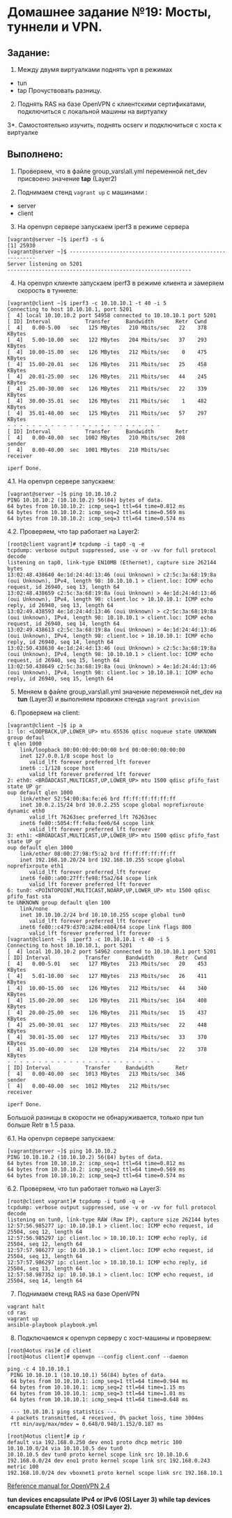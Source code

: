 # **Домашнее задание №19: Мосты, туннели и VPN.**

## **Задание:**
1. Между двумя виртуалками поднять vpn в режимах
- tun
- tap
Прочуствовать разницу.

2. Поднять RAS на базе OpenVPN с клиентскими сертификатами, подключиться с локальной машины на виртуалку

3*. Самостоятельно изучить, поднять ocserv и подключиться с хоста к виртуалке

## **Выполнено:**
1. Проверяем, что в файле group_vars\all.yml переменной net_dev присвоено значение **tap** (Layer2)

2. Поднимаем стенд ```vagrant up``` с машинами :

- server
- client

3. На openvpn сервере запускаем iperf3 в режиме сервера
```
[vagrant@server ~]$ iperf3 -s &
[1] 25930
[vagrant@server ~]$ -----------------------------------------------------------
Server listening on 5201
-----------------------------------------------------------
```
4. На openvpn клиенте запускаем iperf3 в режиме клиента и замеряем
скорость в туннеле:
```
[vagrant@client ~]$ iperf3 -c 10.10.10.1 -t 40 -i 5
Connecting to host 10.10.10.1, port 5201
[  4] local 10.10.10.2 port 54958 connected to 10.10.10.1 port 5201
[ ID] Interval           Transfer     Bandwidth       Retr  Cwnd
[  4]   0.00-5.00   sec   125 MBytes   210 Mbits/sec   22    378 KBytes
[  4]   5.00-10.00  sec   122 MBytes   204 Mbits/sec   37    293 KBytes
[  4]  10.00-15.00  sec   126 MBytes   212 Mbits/sec    0    475 KBytes
[  4]  15.00-20.01  sec   126 MBytes   211 Mbits/sec   25    458 KBytes
[  4]  20.01-25.00  sec   126 MBytes   211 Mbits/sec   44    245 KBytes
[  4]  25.00-30.00  sec   126 MBytes   211 Mbits/sec   22    339 KBytes
[  4]  30.00-35.01  sec   126 MBytes   211 Mbits/sec    1    482 KBytes
[  4]  35.01-40.00  sec   125 MBytes   211 Mbits/sec   57    297 KBytes
- - - - - - - - - - - - - - - - - - - - - - - - -
[ ID] Interval           Transfer     Bandwidth       Retr
[  4]   0.00-40.00  sec  1002 MBytes   210 Mbits/sec  208             sender
[  4]   0.00-40.00  sec  1001 MBytes   210 Mbits/sec                  receiver

iperf Done.
```

4.1. На openvpn сервере запускаем: 
```
[vagrant@server ~]$ ping 10.10.10.2
PING 10.10.10.2 (10.10.10.2) 56(84) bytes of data.
64 bytes from 10.10.10.2: icmp_seq=1 ttl=64 time=0.812 ms
64 bytes from 10.10.10.2: icmp_seq=2 ttl=64 time=0.569 ms
64 bytes from 10.10.10.2: icmp_seq=3 ttl=64 time=0.574 ms
```
4.2. Проверяем, что tap работает на Layer2:
```
[root@client vagrant]# tcpdump -i tap0 -q -e
tcpdump: verbose output suppressed, use -v or -vv for full protocol decode
listening on tap0, link-type EN10MB (Ethernet), capture size 262144 bytes
13:02:48.438640 4e:1d:24:4d:13:46 (oui Unknown) > c2:5c:3a:68:19:8a (oui Unknown), IPv4, length 98: 10.10.10.1 > client.loc: ICMP echo request, id 26940, seq 13, length 64
13:02:48.438659 c2:5c:3a:68:19:8a (oui Unknown) > 4e:1d:24:4d:13:46 (oui Unknown), IPv4, length 98: client.loc > 10.10.10.1: ICMP echo reply, id 26940, seq 13, length 64
13:02:49.438593 4e:1d:24:4d:13:46 (oui Unknown) > c2:5c:3a:68:19:8a (oui Unknown), IPv4, length 98: 10.10.10.1 > client.loc: ICMP echo request, id 26940, seq 14, length 64
13:02:49.438613 c2:5c:3a:68:19:8a (oui Unknown) > 4e:1d:24:4d:13:46 (oui Unknown), IPv4, length 98: client.loc > 10.10.10.1: ICMP echo reply, id 26940, seq 14, length 64
13:02:50.438630 4e:1d:24:4d:13:46 (oui Unknown) > c2:5c:3a:68:19:8a (oui Unknown), IPv4, length 98: 10.10.10.1 > client.loc: ICMP echo request, id 26940, seq 15, length 64
13:02:50.438649 c2:5c:3a:68:19:8a (oui Unknown) > 4e:1d:24:4d:13:46 (oui Unknown), IPv4, length 98: client.loc > 10.10.10.1: ICMP echo reply, id 26940, seq 15, length 64
```
                                                                                                        

5. Меняем в файле group_vars\all.yml значение переменной net_dev на **tun** (Layer3) и 
выполняем провижн стенда ```vagrant provision```

6. Проверяем на client:
```
[vagrant@client ~]$ ip a
1: lo: <LOOPBACK,UP,LOWER_UP> mtu 65536 qdisc noqueue state UNKNOWN group defaul                                                                             t qlen 1000
    link/loopback 00:00:00:00:00:00 brd 00:00:00:00:00:00
    inet 127.0.0.1/8 scope host lo
       valid_lft forever preferred_lft forever
    inet6 ::1/128 scope host
       valid_lft forever preferred_lft forever
2: eth0: <BROADCAST,MULTICAST,UP,LOWER_UP> mtu 1500 qdisc pfifo_fast state UP gr                                                                             oup default qlen 1000
    link/ether 52:54:00:8a:fe:e6 brd ff:ff:ff:ff:ff:ff
    inet 10.0.2.15/24 brd 10.0.2.255 scope global noprefixroute dynamic eth0
       valid_lft 76263sec preferred_lft 76263sec
    inet6 fe80::5054:ff:fe8a:fee6/64 scope link
       valid_lft forever preferred_lft forever
3: eth1: <BROADCAST,MULTICAST,UP,LOWER_UP> mtu 1500 qdisc pfifo_fast state UP gr                                                                             oup default qlen 1000
    link/ether 08:00:27:98:f5:a2 brd ff:ff:ff:ff:ff:ff
    inet 192.168.10.20/24 brd 192.168.10.255 scope global noprefixroute eth1
       valid_lft forever preferred_lft forever
    inet6 fe80::a00:27ff:fe98:f5a2/64 scope link
       valid_lft forever preferred_lft forever
6: tun0: <POINTOPOINT,MULTICAST,NOARP,UP,LOWER_UP> mtu 1500 qdisc pfifo_fast sta                                                                             te UNKNOWN group default qlen 100
    link/none
    inet 10.10.10.2/24 brd 10.10.10.255 scope global tun0
       valid_lft forever preferred_lft forever
    inet6 fe80::c479:d370:a284:e804/64 scope link flags 800
       valid_lft forever preferred_lft forever
[vagrant@client ~]$  iperf3 -c 10.10.10.1 -t 40 -i 5
Connecting to host 10.10.10.1, port 5201
[  4] local 10.10.10.2 port 54962 connected to 10.10.10.1 port 5201
[ ID] Interval           Transfer     Bandwidth       Retr  Cwnd
[  4]   0.00-5.01   sec   127 MBytes   213 Mbits/sec   20    453 KBytes
[  4]   5.01-10.00  sec   127 MBytes   213 Mbits/sec   26    411 KBytes
[  4]  10.00-15.00  sec   126 MBytes   212 Mbits/sec   44    340 KBytes
[  4]  15.00-20.00  sec   126 MBytes   211 Mbits/sec  164    408 KBytes
[  4]  20.00-25.00  sec   126 MBytes   211 Mbits/sec   15    437 KBytes
[  4]  25.00-30.01  sec   127 MBytes   213 Mbits/sec   22    448 KBytes
[  4]  30.01-35.00  sec   127 MBytes   213 Mbits/sec   33    370 KBytes
[  4]  35.00-40.00  sec   128 MBytes   214 Mbits/sec   22    378 KBytes
- - - - - - - - - - - - - - - - - - - - - - - - -
[ ID] Interval           Transfer     Bandwidth       Retr
[  4]   0.00-40.00  sec  1013 MBytes   213 Mbits/sec  346             sender
[  4]   0.00-40.00  sec  1012 MBytes   212 Mbits/sec                  receiver

iperf Done.
```

Большой разницы в скорости не обнаруживается, только при tun больше Retr в 1.5 раза.

6.1. На openvpn сервере запускаем: 
```
[vagrant@server ~]$ ping 10.10.10.2
PING 10.10.10.2 (10.10.10.2) 56(84) bytes of data.
64 bytes from 10.10.10.2: icmp_seq=1 ttl=64 time=0.812 ms
64 bytes from 10.10.10.2: icmp_seq=2 ttl=64 time=0.569 ms
64 bytes from 10.10.10.2: icmp_seq=3 ttl=64 time=0.574 ms
```
6.2. Проверяем, что tun работает только на Layer3:
```
[root@client vagrant]# tcpdump -i tun0 -q -e
tcpdump: verbose output suppressed, use -v or -vv for full protocol decode
listening on tun0, link-type RAW (Raw IP), capture size 262144 bytes
12:57:56.985277 ip: 10.10.10.1 > client.loc: ICMP echo request, id 25504, seq 12, length 64
12:57:56.985297 ip: client.loc > 10.10.10.1: ICMP echo reply, id 25504, seq 12, length 64
12:57:57.986277 ip: 10.10.10.1 > client.loc: ICMP echo request, id 25504, seq 13, length 64
12:57:57.986297 ip: client.loc > 10.10.10.1: ICMP echo reply, id 25504, seq 13, length 64
12:57:58.987352 ip: 10.10.10.1 > client.loc: ICMP echo request, id 25504, seq 14, length 64
```



7. Поднимаем стенд RAS на базе OpenVPN
```
vagrant halt
cd ras
vagrant up
ansible-playbook playbook.yml
```

8. Подключаемся к openvpn серверу с хост-машины и проверяем:
```
[root@4otus ras]# cd client
[root@4otus client]# openvpn --config client.conf --daemon

ping -c 4 10.10.10.1
 PING 10.10.10.1 (10.10.10.1) 56(84) bytes of data.
 64 bytes from 10.10.10.1: icmp_seq=1 ttl=64 time=0.944 ms
 64 bytes from 10.10.10.1: icmp_seq=2 ttl=64 time=1.15 ms
 64 bytes from 10.10.10.1: icmp_seq=3 ttl=64 time=1.01 ms
 64 bytes from 10.10.10.1: icmp_seq=4 ttl=64 time=0.648 ms
 
 --- 10.10.10.1 ping statistics ---
 4 packets transmitted, 4 received, 0% packet loss, time 3004ms
 rtt min/avg/max/mdev = 0.648/0.940/1.152/0.187 ms

[root@4otus client]# ip r
default via 192.168.0.250 dev eno1 proto dhcp metric 100
10.10.10.0/24 via 10.10.10.5 dev tun0
10.10.10.5 dev tun0 proto kernel scope link src 10.10.10.6
192.168.0.0/24 dev eno1 proto kernel scope link src 192.168.0.243 metric 100
192.168.10.0/24 dev vboxnet1 proto kernel scope link src 192.168.10.1
```
 
[Reference manual for OpenVPN 2.4](https://openvpn.net/community-resources/reference-manual-for-openvpn-2-4/)

**tun devices encapsulate IPv4 or IPv6 (OSI Layer 3) while tap devices encapsulate Ethernet 802.3 (OSI Layer 2).**

